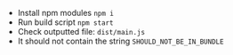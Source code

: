 - Install npm modules `npm i`
- Run build script `npm start`
- Check outputted file: `dist/main.js`
- It should not contain the string `SHOULD_NOT_BE_IN_BUNDLE`